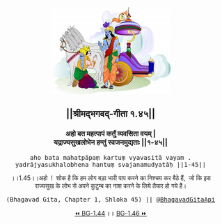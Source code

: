 <center><img src="../../asset/BG.png" alt="#API #bhagavadgitaapi #slok #nodejs #js #api #gitaapi #krishna #hinduism #vedic #ISKCON #shreemadbhagavadgita #technology"/>
<h2>||श्रीमद्‍भगवद्‍-गीता १.४५||</h2>
<h3>अहो बत महत्पापं कर्तुं व्यवसिता वयम् |<br/>यद्राज्यसुखलोभेन हन्तुं स्वजनमुद्यताः ||१-४५||</h3>
<pre>aho bata mahatpāpaṃ kartuṃ vyavasitā vayam .<br/>yadrājyasukhalobhena hantuṃ svajanamudyatāḥ ||1-45||</pre>
<p>।।1.45।।अहो  !  शोक है कि हम लोग बड़ा भारी पाप करने का निश्चय कर बैठे हैं,  जो कि इस राज्यसुख के लोभ से अपने कुटुम्ब का नाश करने के लिये तैयार हो गये हैं।</p>
<pre>(Bhagavad Gita, Chapter 1, Shloka 45) || <a href="https://twitter.com/bhagavadgitaapi">@BhagavadGitaApi</a></pre><a href="../../1/44">⏪  BG-1.44</a><b>        ।।        </b><a href="../../1/46">BG-1.46  ⏩</a></center></center>